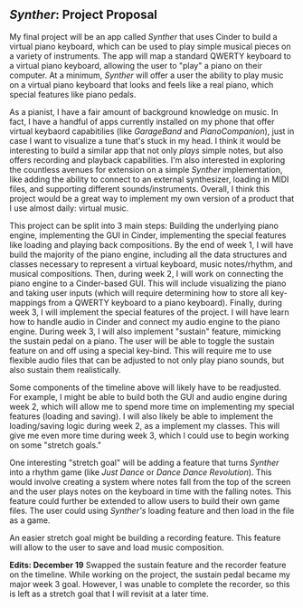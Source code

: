 ## _Synther_: Project Proposal

My final project will be an app called _Synther_ that uses Cinder to build a virtual piano keyboard, which can be used to play simple musical pieces on a variety of instruments. The app will map a standard QWERTY keyboard to a virtual piano keyboard, allowing the user to "play" a piano on their computer. At a minimum, _Synther_ will offer a user the ability to play music on a virtual piano keyboard that looks and feels like a real piano, which special features like piano pedals.

As a pianist, I have a fair amount of background knowledge on music. In fact, I have a handful of apps currently installed on my phone that offer virtual keybaord capabitilies (like _GarageBand_ and _PianoCompanion_), just in case I want to visualize a tune that's stuck in my head. I think it would be interesting to build a similar app that not only _plays_ simple notes, but also offers recording and playback capabilities. I'm also interested in exploring the countless avenues for extension on a simple _Synther_ implementation, like adding the ability to connect to an external synthesizer, loading in MIDI files, and supporting different sounds/instruments. Overall, I think this project would be a great way to implement my own version of a product that I use almost daily: virtual music.

This project can be split into 3 main steps: Building the underlying piano engine, implementing the GUI in Cinder, implementing the special features like loading and playing back compositions. By the end of week 1, I will have build the majority of the piano engine, including all the data structures and classes necessary to represent a virtual keyboard, music notes/rhythm, and musical compositions. Then, during week 2, I will work on connecting the piano engine to a Cinder-based GUI. This will include visualizing the piano and taking user inputs (which will require determining how to store all key-mappings from a QWERTY keyboard to a piano keyboard). Finally, during week 3, I will implement the special features of the project. I will have learn how to handle audio in Cinder and connect my audio engine to the piano engine. During week 3, I will also implement "sustain" feature, mimicking the sustain pedal on a piano. The user will be able to toggle the sustain feature on and off using a special key-bind. This will require me to use flexible audio files that can be adjusted to not only play piano sounds, but also sustain them realistically.

Some components of the timeline above will likely have to be readjusted. For example, I might be able to build both the GUI and audio engine during week 2, which will allow me to spend more time on implementing my special features (loading and saving). I will also likely be able to implement the loading/saving logic during week 2, as a implement my classes. This will give me even more time during week 3, which I could use to begin working on some "stretch goals."

One interesting "stretch goal" will be adding a feature that turns _Synther_ into a rhythm game (like _Just Dance_ or _Dance Dance Revolution_). This would involve creating a system where notes fall from the top of the screen and the user plays notes on the keyboard in time with the falling notes. This feature could further be extended to allow users to build their own game files. The user could using _Synther's_ loading feature and then load in the file as a game. 

An easier stretch goal might be building a recording feature. This feature will allow to the user to save and load music composition.

**Edits: December 19**
Swapped the sustain feature and the recorder feature on the timeline. While working on the project, the sustain pedal became my major week 3 goal. However, I was unable to complete the recorder, so this is left as a stretch goal that I will revisit at a later time.
